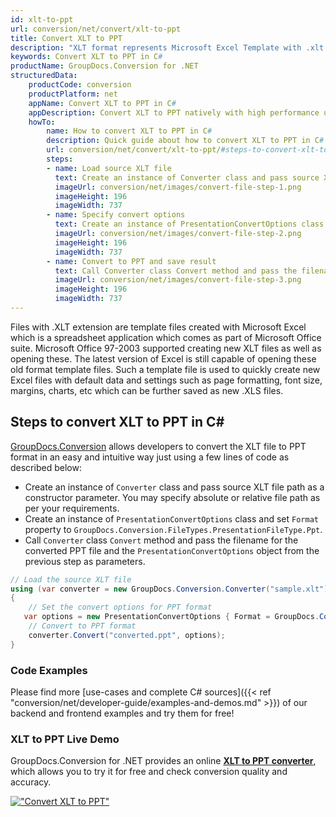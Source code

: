 ```yaml
---
id: xlt-to-ppt
url: conversion/net/convert/xlt-to-ppt
title: Convert XLT to PPT
description: "XLT format represents Microsoft Excel Template with .xlt extension. Learn how to convert XLT to PPT file programmatically in C# language using GroupDocs.Conversion for .NET library."
keywords: Convert XLT to PPT in C#
productName: GroupDocs.Conversion for .NET
structuredData:
    productCode: conversion
    productPlatform: net
    appName: Convert XLT to PPT in C#
    appDescription: Convert XLT to PPT natively with high performance using C# language and server side GroupDocs.Conversion for .NET APIs, without the use of any software like Microsoft or Open Office.
    howTo:
        name: How to convert XLT to PPT in C# 
        description: Quick guide about how to convert XLT to PPT in C# with high performance and accuracy.
        url: conversion/net/convert/xlt-to-ppt/#steps-to-convert-xlt-to-ppt-in-c
        steps:
        - name: Load source XLT file 
          text: Create an instance of Converter class and pass source XLT file path as a constructor parameter. You may specify absolute or relative file path as per your requirements. 
          imageUrl: conversion/net/images/convert-file-step-1.png
          imageHeight: 196
          imageWidth: 737
        - name: Specify convert options 
          text: Create an instance of PresentationConvertOptions class.
          imageUrl: conversion/net/images/convert-file-step-2.png
          imageHeight: 196
          imageWidth: 737
        - name: Convert to PPT and save result 
          text: Call Converter class Convert method and pass the filename for the converted HTML file and the PresentationConvertOptions object from the previous step as parameters.
          imageUrl: conversion/net/images/convert-file-step-3.png
          imageHeight: 196
          imageWidth: 737
---
```


Files with .XLT extension are template files created with Microsoft Excel which is a spreadsheet application which comes as part of Microsoft Office suite. Microsoft Office 97-2003 supported creating new XLT files as well as opening these. The latest version of Excel is still capable of opening these old format template files. Such a template file is used to quickly create new Excel files with default data and settings such as page formatting, font size, margins, charts, etc which can be further saved as new .XLS files.

## Steps to convert XLT to PPT in C#

[GroupDocs.Conversion](https://products.groupdocs.com/conversion/net) allows developers to convert the XLT file to PPT format in an easy and intuitive way just using a few lines of code as described below:

* Create an instance of `Converter` class and pass source XLT file path as a constructor parameter. You may specify absolute or relative file path as per your requirements. 
* Create an instance of `PresentationConvertOptions` class and set `Format` property to `GroupDocs.Conversion.FileTypes.PresentationFileType.Ppt`.
* Call `Converter` class `Convert` method and pass the filename for the converted PPT file and the `PresentationConvertOptions` object from the previous step as parameters.

```csharp
// Load the source XLT file
using (var converter = new GroupDocs.Conversion.Converter("sample.xlt"))
{
    // Set the convert options for PPT format
   var options = new PresentationConvertOptions { Format = GroupDocs.Conversion.FileTypes.PresentationFileType.Ppt };
    // Convert to PPT format
    converter.Convert("converted.ppt", options);
}
```

### Code Examples

Please find more [use-cases and complete C# sources]({{< ref "conversion/net/developer-guide/examples-and-demos.md" >}}) of our backend and frontend examples and try them for free!

### XLT to PPT Live Demo

GroupDocs.Conversion for .NET provides an online [**XLT to PPT converter**](https://products.groupdocs.app/conversion/xlt-to-ppt), which allows you to try it for free and check conversion quality and accuracy.

[!["Convert XLT to PPT"](conversion/net/images/convert-to-ppt/convert-xlt-to-ppt.png)](https://products.groupdocs.app/conversion/xlt-to-ppt)